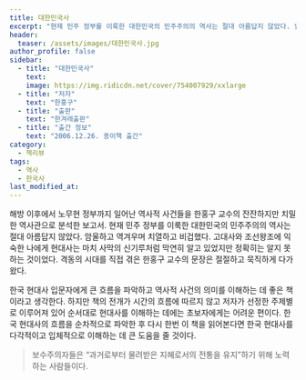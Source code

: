 ```yaml
---
title: 대한민국사
excerpt: "현재 민주 정부를 이룩한 대한민국의 민주주의의 역사는 절대 아름답지 않았다. 암울하고 역겨우며 치열하고 비겁했다. 고대사와 조선왕조에 익숙한 나에게 현대사는 마치 사막의 신기루처럼 막연히 알고 있었지만 정확히는 알지 못하는 것이었다. 격동의 시대를 직접 겪은 한홍구 교수의 문장은 절절하고 묵직하게 다가왔다."
header:
  teaser: /assets/images/대한민국사.jpg
author_profile: false
sidebar:
  - title: "대한민국사"
    text:
    image: https://img.ridicdn.net/cover/754007929/xxlarge
  - title: "저자"
    text: "한홍구"
  - title: "출판"
    text: "한겨레출판"
  - title: "출간 정보"
    text: "2006.12.26. 종이책 출간"
category:
  - 책리뷰
tags:
  - 역사
  - 한국사
last_modified_at:
---
```


해방 이후에서 노무현 정부까지 일어난 역사적 사건들을 한홍구 교수의 잔잔하지만 치밀한 역사관으로 분석한 보고서. 현재 민주 정부를 이룩한 대한민국의 민주주의의 역사는 절대 아름답지 않았다. 암울하고 역겨우며 치열하고 비겁했다. 고대사와 조선왕조에 익숙한 나에게 현대사는 마치 사막의 신기루처럼 막연히 알고 있었지만 정확히는 알지 못하는 것이었다. 격동의 시대를 직접 겪은 한홍구 교수의 문장은 절절하고 묵직하게 다가왔다. 

한국 현대사 입문자에게 큰 흐름을 파악하고 역사적 사건의 의미를 이해하는 데 좋은 책이라고 생각한다. 하지만 책의 전개가 시간의 흐름에 따르지 않고 저자가 선정한 주제별로 이루어져 있어 순서대로 현대사를 이해하는 데에는 초보자에게는 어려운 편이다. 한국 현대사의 흐름을 순차적으로 파악한 후 다시 한번 이 책을 읽어본다면 한국 현대사를 다각적이고 입체적으로 이해하는 데 큰 도움을 줄 것이다. 

> 보수주의자들은 “과거로부터 물려받은 지혜로서의 전통을 유지”하기 위해 노력하는 사람들이다. 

